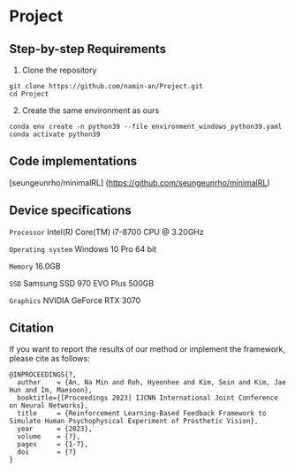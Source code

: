 Project
===============


Step-by-step Requirements
-----
1. Clone the repository
```
git clone https://github.com/namin-an/Project.git   
cd Project
```

2. Create the same environment as ours
```
conda env create -n python39 --file environment_windows_python39.yaml   
conda activate python39
```


Code implementations
-----
[seungeunrho/minimalRL] (https://github.com/seungeunrho/minimalRL)   


Device specifications
-----

`Processor` Intel(R) Core(TM) i7-8700 CPU @ 3.20GHz

`Operating system` Windows 10 Pro 64 bit

`Memory` 16.0GB

`SSD` Samsung SSD 970 EVO Plus 500GB

`Graphics` NVIDIA GeForce RTX 3070   


Citation
-----
If you want to report the results of our method or implement the framework, please cite as follows:   
```
@INPROCEEDINGS{?,
  author    = {An, Na Min and Roh, Hyeonhee and Kim, Sein and Kim, Jae Hun and Im, Maesoon},
  booktitle={[Proceedings 2023] IJCNN International Joint Conference on Neural Networks}, 
  title     = {Reinforcement Learning-Based Feedback Framework to Simulate Human Psychophysical Experiment of Prosthetic Vision},
  year      = {2023},
  volume    = {?},
  pages     = {1-7},
  doi       = {?}
}
```